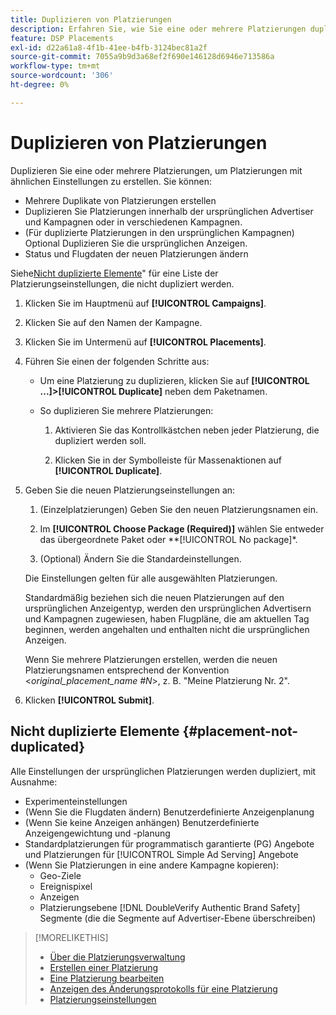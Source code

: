 ```yaml
---
title: Duplizieren von Platzierungen
description: Erfahren Sie, wie Sie eine oder mehrere Platzierungen duplizieren.
feature: DSP Placements
exl-id: d22a61a8-4f1b-41ee-b4fb-3124bec81a2f
source-git-commit: 7055a9b9d3a68ef2f690e146128d6946e713586a
workflow-type: tm+mt
source-wordcount: '306'
ht-degree: 0%

---
```


# Duplizieren von Platzierungen

<!-- Some placements don't have this option. Clarify which placement types aren't eligible -- is it PG placements, or all placements using private inventory? And anything else? -->

Duplizieren Sie eine oder mehrere Platzierungen, um Platzierungen mit ähnlichen Einstellungen zu erstellen. Sie können:

* Mehrere Duplikate von Platzierungen erstellen
* Duplizieren Sie Platzierungen innerhalb der ursprünglichen Advertiser und Kampagnen oder in verschiedenen Kampagnen.
* (Für duplizierte Platzierungen in den ursprünglichen Kampagnen) Optional Duplizieren Sie die ursprünglichen Anzeigen.
* Status und Flugdaten der neuen Platzierungen ändern

Siehe[Nicht duplizierte Elemente](#placement-not-duplicated)&quot; für eine Liste der Platzierungseinstellungen, die nicht dupliziert werden.

1. Klicken Sie im Hauptmenü auf **[!UICONTROL Campaigns]**.

1. Klicken Sie auf den Namen der Kampagne.

1. Klicken Sie im Untermenü auf **[!UICONTROL Placements]**.

1. Führen Sie einen der folgenden Schritte aus:

   * Um eine Platzierung zu duplizieren, klicken Sie auf  **[!UICONTROL ...]>[!UICONTROL Duplicate]** neben dem Paketnamen.

   * So duplizieren Sie mehrere Platzierungen:

      1. Aktivieren Sie das Kontrollkästchen neben jeder Platzierung, die dupliziert werden soll.

      1. Klicken Sie in der Symbolleiste für Massenaktionen auf **[!UICONTROL Duplicate]**.

1. Geben Sie die neuen Platzierungseinstellungen an:

   1. (Einzelplatzierungen) Geben Sie den neuen Platzierungsnamen ein.

   1. Im **[!UICONTROL Choose Package (Required)]** wählen Sie entweder das übergeordnete Paket oder **[!UICONTROL No package]*.

   1. (Optional) Ändern Sie die Standardeinstellungen.

   Die Einstellungen gelten für alle ausgewählten Platzierungen.

   Standardmäßig beziehen sich die neuen Platzierungen auf den ursprünglichen Anzeigentyp, werden den ursprünglichen Advertisern und Kampagnen zugewiesen, haben Flugpläne, die am aktuellen Tag beginnen, werden angehalten und enthalten nicht die ursprünglichen Anzeigen.

   Wenn Sie mehrere Platzierungen erstellen, werden die neuen Platzierungsnamen entsprechend der Konvention &lt;*original_placement_name #N*>, z. B. &quot;Meine Platzierung Nr. 2&quot;.

1. Klicken **[!UICONTROL Submit]**.

## Nicht duplizierte Elemente {#placement-not-duplicated}

Alle Einstellungen der ursprünglichen Platzierungen werden dupliziert, mit Ausnahme:

* Experimenteinstellungen
* (Wenn Sie die Flugdaten ändern) Benutzerdefinierte Anzeigenplanung
* (Wenn Sie keine Anzeigen anhängen) Benutzerdefinierte Anzeigengewichtung und -planung
* Standardplatzierungen für programmatisch garantierte (PG) Angebote und Platzierungen für [!UICONTROL Simple Ad Serving] Angebote
* (Wenn Sie Platzierungen in eine andere Kampagne kopieren):
   * Geo-Ziele
   * Ereignispixel
   * Anzeigen
   * Platzierungsebene [!DNL DoubleVerify Authentic Brand Safety] Segmente (die die Segmente auf Advertiser-Ebene überschreiben)

>[!MORELIKETHIS]
>
>* [Über die Platzierungsverwaltung](placement-about.md)
>* [Erstellen einer Platzierung](placement-create.md)
>* [Eine Platzierung bearbeiten](placement-edit.md)
>* [Anzeigen des Änderungsprotokolls für eine Platzierung](placement-change-log.md)
>* [Platzierungseinstellungen](placement-settings.md)

